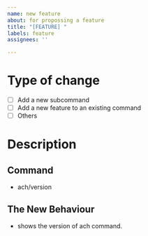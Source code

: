 ```yaml
---
name: new feature
about: for propossing a feature
title: "[FEATURE] "
labels: feature
assignees: ''

---
```


# Type of change

- [ ] Add a new subcommand
- [ ] Add a new feature to an existing command
- [ ] Others

# Description

## Command

- ach/version

## The New Behaviour

- shows the version of ach command.
